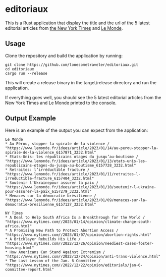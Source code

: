 # editoriaux

This is a Rust application that display the title and the url of the 5 latest editorial articles from [the New York Times](https://www.nytimes.com) and [Le Monde](https://www.lemonde.fr).

## Usage

Clone the repository and build the application by running:


```
git clone https://github.com/lonesometraveler/editoriaux.git
cd editoriaux
cargo run --release
```

This will create a release binary in the target/release directory and run the application.


If everything goes well, you should see the 5 latest editorial articles from the New York Times and Le Monde printed to the console.


## Output Example

Here is an example of the output you can expect from the application:

```
Le Monde
* Au Pérou, stopper la spirale de la violence / "https://www.lemonde.fr/idees/article/2023/01/14/au-perou-stopper-la-spirale-de-la-violence_6157871_3232.html"
* Etats-Unis: les républicains otages du jusqu’au-boutisme / "https://www.lemonde.fr/idees/article/2023/01/13/etats-unis-les-republicains-otages-du-jusqu-au-boutisme_6157728_3232.html"
* Retraites: l’irréductible fracture / "https://www.lemonde.fr/idees/article/2023/01/11/retraites-l-irreductible-fracture_6157404_3232.html"
* Soutenir l’Ukrainepour assurer la paix / "https://www.lemonde.fr/idees/article/2023/01/10/soutenir-l-ukraine-pour-assurer-la-paix_6157279_3232.html"
* Menaces sur la démocratie brésilienne / "https://www.lemonde.fr/idees/article/2023/01/09/menaces-sur-la-democratie-bresilienne_6157127_3232.html"

NY Times
* A Deal to Help South Africa Is a Breakthrough for the World / "https://www.nytimes.com//2023/01/14/opinion/climate-change-south-africa.html"
* A Promising New Path to Protect Abortion Access / "https://www.nytimes.com//2023/01/07/opinion/abortion-rights.html"
* A Bricklayer Rebuilds His Life / "https://www.nytimes.com//2022/12/26/opinion/neediest-cases-foster-housing.html"
* How Americans Can Stand Against Extremism / "https://www.nytimes.com//2022/12/24/opinion/anti-trans-violence.html"
* The Last Lesson of the Jan. 6 Committee / "https://www.nytimes.com//2022/12/22/opinion/editorials/jan-6-committee-report.html"
```